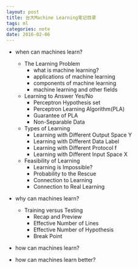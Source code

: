 ```yaml
---
layout: post
title: 台大Machine Learning笔记目录
tags: ml
categories: note
date: 2016-02-06
---
```

- when can machines learn?  
    - The Learning Problem  
        - what is machine learning?  
        - applications of machine learning  
        - components of machine learning  
        - machine learning and other fields  
    - Learning to Answer Yes/No  
        - Perceptron Hypothesis set  
        - Perceptron Learning Algorithm(PLA)  
        - Guarantee of PLA  
        - Non-Separable Data  
    - Types of Learning  
        - Learning with Different Output Space Y  
        - Learning with Different Data Label  
        - Learning with Different Protocol f  
        - Learning with Different Input Space X  
    - Feasibility of Learning  
        - Learning is Impossible?  
        - Probability to the Rescue  
        - Connection to Learning  
        - Connection to Real Learning  
- why can machines learn?  
    - Training versus Testing
        - Recap and Preview
        - Effective Number of Lines
        - Effective Number of Hypothesis
        - Break Point

- how can machines learn?  
- how can machines learn better?   
